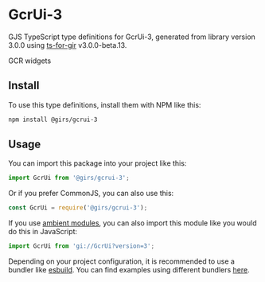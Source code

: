 
# GcrUi-3

GJS TypeScript type definitions for GcrUi-3, generated from library version 3.0.0 using [ts-for-gir](https://github.com/gjsify/ts-for-gjs) v3.0.0-beta.13.

GCR widgets

## Install

To use this type definitions, install them with NPM like this:
```bash
npm install @girs/gcrui-3
```

## Usage

You can import this package into your project like this:
```ts
import GcrUi from '@girs/gcrui-3';
```

Or if you prefer CommonJS, you can also use this:
```ts
const GcrUi = require('@girs/gcrui-3');
```

If you use [ambient modules](https://github.com/gjsify/ts-for-gir/tree/main/packages/cli#ambient-modules), you can also import this module like you would do this in JavaScript:

```ts
import GcrUi from 'gi://GcrUi?version=3';
```

Depending on your project configuration, it is recommended to use a bundler like [esbuild](https://esbuild.github.io/). You can find examples using different bundlers [here](https://github.com/gjsify/ts-for-gir/tree/main/examples).